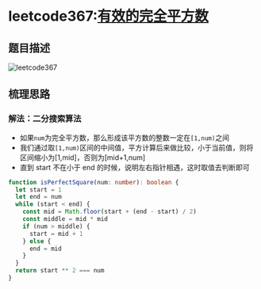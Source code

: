 # leetcode367:[有效的完全平方数](https://leetcode-cn.com/problems/valid-perfect-square/)

## 题目描述

![leetcode367](https://blog-1256985533.cos.ap-nanjing.myqcloud.com/img/leetcode367_isPerfectSquare.png)

## 梳理思路

### 解法：二分搜索算法

- 如果`num`为完全平方数，那么形成该平方数的整数一定在`[1,num)`之间
- 我们通过取`[1,num)`区间的中间值，平方计算后来做比较，小于当前值，则将区间缩小为[1,mid]，否则为[mid+1,num]
- 直到 start 不在小于 end 的时候，说明左右指针相遇，这时取值去判断即可

```typescript
function isPerfectSquare(num: number): boolean {
  let start = 1
  let end = num
  while (start < end) {
    const mid = Math.floor(start + (end - start) / 2)
    const middle = mid * mid
    if (num > middle) {
      start = mid + 1
    } else {
      end = mid
    }
  }
  return start ** 2 === num
}
```
